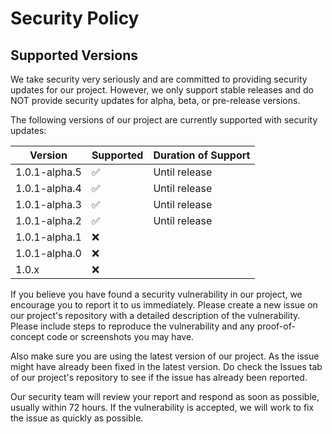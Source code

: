 # Security Policy

## Supported Versions

We take security very seriously and are committed to providing security updates for our project. 
However, we only support stable releases and do NOT provide security updates for alpha, beta, or pre-release versions.

The following versions of our project are currently supported with security updates:

| Version       | Supported          | Duration of Support |
| ------------- | ------------------ | ------------------- |
| 1.0.1-alpha.5 | :white_check_mark: | Until release       |
| 1.0.1-alpha.4 | :white_check_mark: | Until release       |
| 1.0.1-alpha.3 | :white_check_mark: | Until release       |
| 1.0.1-alpha.2 | :white_check_mark: | Until release       |
| 1.0.1-alpha.1 | :x:                |                     |
| 1.0.1-alpha.0 | :x:                |                     |
| 1.0.x         | :x:                |                     |


If you believe you have found a security vulnerability in our project, we encourage you to report it to us immediately.
Please create a new issue on our project's repository with a detailed description of the vulnerability. 
Please include steps to reproduce the vulnerability and any proof-of-concept code or screenshots you may have.

Also make sure you are using the latest version of our project.
As the issue might have already been fixed in the latest version.
Do check the Issues tab of our project's repository to see if the issue has already been reported.

Our security team will review your report and respond as soon as possible, usually within 72 hours. 
If the vulnerability is accepted, we will work to fix the issue as quickly as possible.


